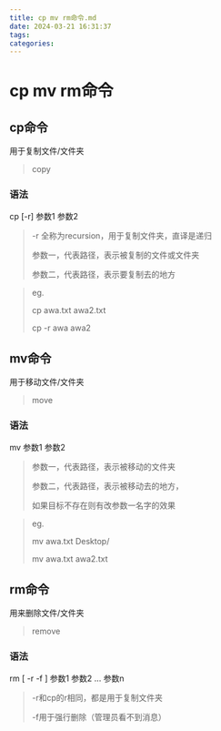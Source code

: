 ```yaml
---
title: cp mv rm命令.md
date: 2024-03-21 16:31:37
tags: 
categories: 
---
```


# cp mv rm命令

## cp命令

用于复制文件/文件夹

> copy

### 语法

cp [-r] 参数1 参数2

> -r 全称为recursion，用于复制文件夹，直译是递归
>
> 参数一，代表路径，表示被复制的文件或文件夹
>
> 参数二，代表路径，表示要复制去的地方

> eg.
>
> cp awa.txt awa2.txt
>
> cp -r awa awa2

## mv命令

用于移动文件/文件夹

> move

### 语法

mv 参数1 参数2

> 参数一，代表路径，表示被移动的文件夹
>
> 参数二，代表路径，表示被移动去的地方，
>
> 如果目标不存在则有改参数一名字的效果

> eg.
>
> mv awa.txt Desktop/
>
> mv awa.txt awa2.txt

## rm命令

用来删除文件/文件夹

> remove

### 语法

rm [ -r -f ] 参数1 参数2 ... 参数n

> -r和cp的r相同，都是用于复制文件夹
>
> -f用于强行删除（管理员看不到消息）

